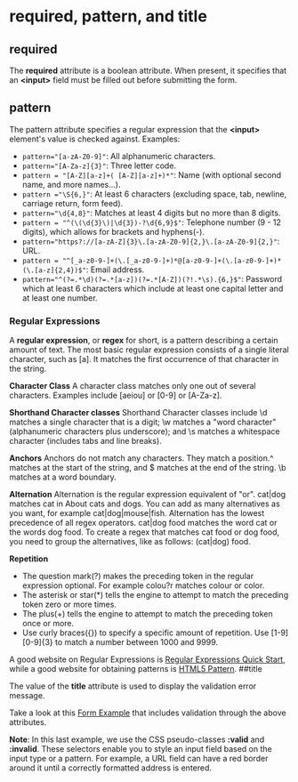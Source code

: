 
# required, pattern, and title

## required

The **required** attribute is a boolean attribute.
When present, it specifies that an **&lt;input&gt;** field must be filled out before submitting the form.

## pattern
The pattern attribute specifies a regular expression that the **&lt;input&gt;** element's value is checked against.
Examples:

- `pattern="[a-zA-Z0-9]"`: All alphanumeric characters.
- `pattern="[A-Za-z]{3}"`: Three letter code.
- `pattern = "[A-Z][a-z]+( [A-Z][a-z]+)*"`: Name (with optional second name, and more names...).
- `pattern ="\S{6,}"`: At least 6 characters (excluding space, tab, newline, carriage return, form feed).
- `pattern="\d{4,8}"`: Matches at least 4 digits but no more than 8 digits.
- `pattern = "^(\(\d{3}\)|\d{3})-?\d{6,9}$"`: Telephone number (9 - 12 digits), which allows for brackets and hyphens(-).
- `pattern="https?://[a-zA-Z]{3}\.[a-zA-Z0-9]{2,}\.[a-zA-Z0-9]{2,}"`: URL.
- `pattern = "^[_a-z0-9-]+(\.[_a-z0-9-]+)*@[a-z0-9-]+(\.[a-z0-9-]+)*(\.[a-z]{2,4})$"`: Email address.
- `pattern="^(?=.*\d)(?=.*[a-z])(?=.*[A-Z])(?!.*\s).{6,}$"`: Password which at least 6 characters which include at least one capital letter and at least one number.

### Regular Expressions
A **regular expression**, or **regex** for short, is a pattern describing a certain amount of text.
The most basic regular expression consists of a single literal character, such as [a].
It matches the first occurrence of that character in the string.

**Character Class**
A character class matches only one out of several characters. Examples include [aeiou] or [0-9] or [A-Za-z].

**Shorthand Character classes**
Shorthand Character classes include \d matches a single character that is a digit; \w matches a "word character" (alphanumeric characters plus underscore); and \s matches a whitespace character (includes tabs and line breaks).

**Anchors**
Anchors do not match any characters. They match a position.^ matches at the start of the string, and $ matches at the end of the string. \b matches at a word boundary.

**Alternation**
Alternation is the regular expression equivalent of "or". cat|dog matches cat in About cats and dogs. You can add as many alternatives as you want, for example cat|dog|mouse|fish.
Alternation has the lowest precedence of all regex operators. cat|dog food matches the word cat or the words dog food. To create a regex that matches cat food or dog food, you need to group the alternatives, like as follows: (cat|dog) food.

**Repetition**

- The question mark(?) makes the preceding token in the regular expression optional. For example colou?r matches colour or color.
- The asterisk or star(*) tells the engine to attempt to match the preceding token zero or more times.
- The plus(+) tells the engine to attempt to match the preceding token once or more.
- Use curly braces({}) to specify a specific amount of repetition. Use \[1-9][0-9]{3} to match a number between 1000 and 9999.

A good website on Regular Expressions is <a href="http://www.regular-expressions.info/quickstart.html" target="_blank">Regular Expressions Quick Start</a>, while
a good website for obtaining patterns is <a href="http://html5pattern.com" target="_blank">HTML5 Pattern</a>.
##title

The value of the **title** attribute is used to display the validation error message.

Take a look at this <a href = "archives/Class Htmls/ex1.html" target = "_blank">Form Example</a> that includes validation
through the above attributes.

**Note**: In this last example, we use the CSS pseudo-classes **:valid** and **:invalid**. These selectors enable you to
style an input field based on the input type or a pattern.
For example, a URL field can have a red border around it until a correctly formatted address is entered.
